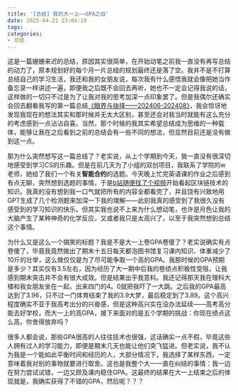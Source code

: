 ```yaml
---
title: '[总结] 我的大一上——GPA之战'
date: 2025-04-21 23:04:19
tags:
categories: 
- 总结
---
```


这是一篇姗姗来迟的总结，原因其实很简单，在开始动笔之前我一直没有再写总结的动力了，原本规划好的每个月一片总结的规划最终还是落了空。我并不是不打算总结自己的学习生活，我还和我的女朋友说，每次我有什么感悟我就会像把她当作备忘录一样讲述一遍，即便我之后既不会回去再听，她也不一定会记得我说的话，这样做的一切只不过是为了让我对我的思考加深一点印象罢了。但是我偶尔还确实会回去翻看我写的第一篇总结[《眼界与抉择——202406-202408》](https://blog.eagle233.top/2024/09/17/%E6%80%BB%E7%BB%93/%E6%80%BB%E7%BB%93-%E7%9C%BC%E7%95%8C%E4%B8%8E%E6%8A%89%E6%8B%A9%E2%80%94%E2%80%94202406-202408/)，我会惊讶地发现我现在的想法其实和那时候并无太大区别，甚至还会对我当时就能有这么充分的考虑感到一点沾沾自喜。当然，那个时候的我其实希望总结成为思维的一种载体，能够让我在之后看到之前的总结会有一些不同的想法，但显然目前还是没有做到这一点。

那为什么突然想写这一篇总结了？老实说，从上个学期到今天，我一直没有很深切地感受到学习CS的乐趣。但是在前几天为了小组的双创项目，我联系了学院的w老师，她给了我们一个有关**智能合约**的选题。今天晚上忙完英语课的作业之后感到有点无聊，突然想到选题的事情，于是[b站随便找了个视频](https://www.bilibili.com/video/BV1gt411T7Tq)开始看起区块链技术的知识。我真的没有想到我一口气就把所有的内容全都看完了，并且饶有兴致地用GPT生成了几个检测题来加深一下我的理解——此刻我真的感受到了我很久没有感受到的学习知识的快乐。但其实我也说不上来为什么想动笔，也许是月色让我的大脑产生了某种神奇的化学反应，又或者我只是太高兴了，以至于我突然想到总结这个事情。

为什么又是这么一个搞笑的标题？我是不是大一上卷GPA卷傻了？老实说确实有点卷傻了，毕竟我竟然做出了期末十五日每天都泡图书馆复习课内知识、体重减少了10斤的壮举，这么做仅仅是为了尽可能争取一个高的GPA。我那时候的GPA预期是多少？其实仅有3.5左右，因为经历了大一期中后我的卷绩点积极性受阻，让我感到期末突击并不会有很大成效。但是结果出乎我意料。我还记得那天我在理科大楼和我女朋友坐在一起，出来四门的4。0就把我吓了一大跳。之后我的GPA最高达到了3.96，只不过一门体育结束了我的3.9大梦，最后稳定到了3.89。这个高兴程度确实不亚于我高考出分的兴奋感，但是这种高兴实在没办法延续——高考高分能去好学校，而大一上的高GPA，接下来面对的是五个学期的挑战：你现在绩点这么高，你舍得放弃吗？

很多人都会说，那些GPA很高的人往往技术也很强，这话确实一点不假，毕竟这些人拥有过人的学习能力，即便是期末几天也能让他们突飞猛进。但老实说，我不认为我是一个能如此平衡时间和经历的人，大部分情况下，我选择了某样东西，一定意味着我对别的事物就要进行取舍。这也是我整个大一一直在纠结的事情：我一边在努力尝试试错，一边又顾及课内稳住GPA。这最终的结果在大一上结束之后的体现就是，我确实获得了不错的GPA，然后呢？？？
